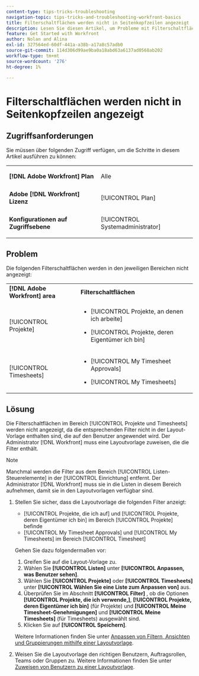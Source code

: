 ```yaml
---
content-type: tips-tricks-troubleshooting
navigation-topic: tips-tricks-and-troubleshooting-workfront-basics
title: Filterschaltflächen werden nicht in Seitenkopfzeilen angezeigt
description: Lesen Sie diesen Artikel, um Probleme mit Filterschaltflächen zu beheben, die nicht in Seitenkopfzeilen angezeigt werden.
feature: Get Started with Workfront
author: Nolan and Alina
exl-id: 327564ed-60df-441a-a38b-a17a8c57adb0
source-git-commit: 114d306d99ae9ba0a18abd63a6137ad0568ab202
workflow-type: tm+mt
source-wordcount: '276'
ht-degree: 1%

---
```


# Filterschaltflächen werden nicht in Seitenkopfzeilen angezeigt

## Zugriffsanforderungen

Sie müssen über folgenden Zugriff verfügen, um die Schritte in diesem Artikel ausführen zu können:

<table style="table-layout:auto"> 
 <col> 
 <col> 
 <tbody> 
  <tr> 
   <td role="rowheader"><strong>[!DNL Adobe Workfront] Plan</strong></td> 
   <td> <p>Alle</p> </td> 
  </tr> 
  <tr> 
   <td role="rowheader"><strong>Adobe [!DNL Workfront] Lizenz</strong></td> 
   <td> <p>[!UICONTROL Plan] </p> </td> 
  </tr> 
  <tr> 
   <td role="rowheader"><strong>Konfigurationen auf Zugriffsebene</strong></td> 
   <td> <p>[!UICONTROL Systemadministrator]</p> </td> 
  </tr> 
 </tbody> 
</table>

## Problem

Die folgenden Filterschaltflächen werden in den jeweiligen Bereichen nicht angezeigt:

<table style="table-layout:auto"> 
 <col> 
 <col> 
 <tbody> 
  <tr> 
   <td><strong>[!DNL Adobe Workfront] area</strong></td> 
   <td><strong>Filterschaltflächen</strong></td> 
  </tr> 
  <tr> 
   <td> <p>[!UICONTROL Projekte] </p> </td> 
   <td> 
    <ul> 
     <li> <p>[!UICONTROL Projekte, an denen ich arbeite]</p> </li> 
     <li> <p>[!UICONTROL Projekte, deren Eigentümer ich bin]</p> </li> 
    </ul> </td> 
  </tr> 
  <tr> 
   <td><span>[!UICONTROL Timesheets]</span> </td> 
   <td> 
    <ul> 
     <li> <p><span>[!UICONTROL My Timesheet Approvals]</span> </p> </li> 
     <li> <p><span>[!UICONTROL My Timesheets]</span> </p> </li> 
    </ul> </td> 
  </tr> 
 </tbody> 
</table>

## Lösung

Die Filterschaltflächen im Bereich [!UICONTROL Projekte und Timesheets] werden nicht angezeigt, da die entsprechenden Filter nicht in der Layout-Vorlage enthalten sind, die auf den Benutzer angewendet wird. Der Administrator [!DNL Workfront] muss eine Layoutvorlage zuweisen, die die Filter enthält.

>[!NOTE]
>
>Manchmal werden die Filter aus dem Bereich [!UICONTROL Listen-Steuerelemente] in der [!UICONTROL Einrichtung] entfernt. Der Administrator [!DNL Workfront] muss sie in die Listen in diesem Bereich aufnehmen, damit sie in den Layoutvorlagen verfügbar sind.

1. Stellen Sie sicher, dass die Layoutvorlage die folgenden Filter anzeigt:

   * [!UICONTROL Projekte, die ich auf] und [!UICONTROL Projekte, deren Eigentümer ich bin] im Bereich [!UICONTROL Projekte] befinde
   * [!UICONTROL My Timesheet Approvals] und [!UICONTROL My Timesheets] im Bereich [!UICONTROL Timesheet]

   Gehen Sie dazu folgendermaßen vor:

   1. Greifen Sie auf die Layout-Vorlage zu.
   1. Wählen Sie **[!UICONTROL Listen]** unter **[!UICONTROL Anpassen, was Benutzer sehen]**.
   1. Wählen Sie **[!UICONTROL Projekte]** oder **[!UICONTROL Timesheets]** unter **[!UICONTROL Wählen Sie eine Liste zum Anpassen von]** aus.
   1. Überprüfen Sie im Abschnitt **[!UICONTROL Filter]** , ob die Optionen **[!UICONTROL Projekte, die ich verwende,]**, **[!UICONTROL Projekte, deren Eigentümer ich bin]** (für Projekte) und **[!UICONTROL Meine Timesheet-Genehmigungen]** und **[!UICONTROL Meine Timesheets]** (für Timesheets) ausgewählt sind.
   1. Klicken Sie auf **[!UICONTROL Speichern]**.

   Weitere Informationen finden Sie unter [Anpassen von Filtern, Ansichten und Gruppierungen mithilfe einer Layoutvorlage](../../administration-and-setup/customize-workfront/use-layout-templates/customize-fvg-list-controls-layout-template.md).

1. Weisen Sie die Layoutvorlage den richtigen Benutzern, Auftragsrollen, Teams oder Gruppen zu. Weitere Informationen finden Sie unter [Zuweisen von Benutzern zu einer Layoutvorlage](../../administration-and-setup/customize-workfront/use-layout-templates/assign-users-to-layout-template.md).
